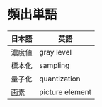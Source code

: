 # 頻出単語

|日本語 | 英語 |
|------| ----- |
|濃度値 |gray level |
|標本化| sampling|
|量子化|quantization|
|画素 |picture element|
